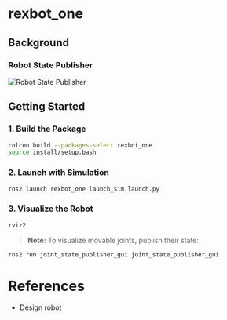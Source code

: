 # rexbot_one
## Background
### Robot State Publisher
![Robot State Publisher](src/rexbot_one/docs/images/robot_state_publisher.png)

## Getting Started

### 1. Build the Package
```bash
colcon build --packages-select rexbot_one
source install/setup.bash
```

### 2. Launch with Simulation
```bash
ros2 launch rexbot_one launch_sim.launch.py
```

### 3. Visualize the Robot
```bash
rviz2
```

> **Note:** To visualize movable joints, publish their state:
```bash
ros2 run joint_state_publisher_gui joint_state_publisher_gui
```

# References
- Design robot